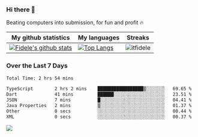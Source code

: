 ### Hi there 👋
<p>Beating computers into submission, for fun and profit 🔥</p>

|My github statistics|My languages|Streaks|
|-|-|-|
|[![Fidele's github stats](https://github-readme-stats.vercel.app/api?username=itfidele&count_private=true&show_icons=true&theme=dark&hide_title=true)](https://github.com/itfidele)|[![Top Langs](https://github-readme-stats.vercel.app/api/top-langs/?username=itfidele&show_icons=true&langs_count=8&theme=dark&layout=compact&hide_title=true)](https://github.com/itfidele)|![itfidele](https://github-readme-streak-stats.herokuapp.com/?user=itfidele&theme=dark)

### Over the Last 7 Days
<!--START_SECTION:waka-->

```txt
Total Time: 2 hrs 54 mins

TypeScript        2 hrs 2 mins    █████████████████▒░░░░░░░   69.65 %
Dart              41 mins         ██████░░░░░░░░░░░░░░░░░░░   23.51 %
JSON              7 mins          █░░░░░░░░░░░░░░░░░░░░░░░░   04.41 %
Java Properties   2 mins          ▒░░░░░░░░░░░░░░░░░░░░░░░░   01.37 %
Other             0 secs          ░░░░░░░░░░░░░░░░░░░░░░░░░   00.44 %
XML               0 secs          ░░░░░░░░░░░░░░░░░░░░░░░░░   00.37 %
```

<!--END_SECTION:waka-->



![](https://komarev.com/ghpvc/?username=itfidele)
